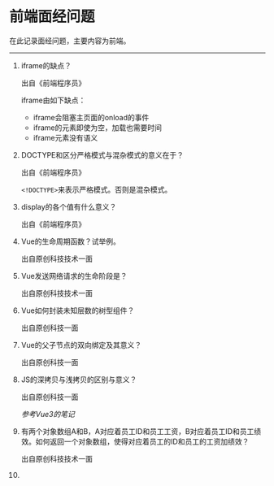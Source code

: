# 前端面经问题

在此记录面经问题，主要内容为前端。

---

1. iframe的缺点？

   出自《前端程序员》

   iframe由如下缺点：

   + iframe会阻塞主页面的onload的事件
   + iframe的元素即使为空，加载也需要时间
   + iframe元素没有语义

2. DOCTYPE和区分严格模式与混杂模式的意义在于？

   出自《前端程序员》

   ``<!DOCTYPE>``来表示严格模式。否则是混杂模式。

3. display的各个值有什么意义？

   出自《前端程序员》

4. Vue的生命周期函数？试举例。
   
   出自原创科技技术一面
   
5. Vue发送网络请求的生命阶段是？

   出自原创科技技术一面

6. Vue如何封装未知层数的树型组件？

   出自原创科技一面

7. Vue的父子节点的双向绑定及其意义？

   出自原创科技一面

8. JS的深拷贝与浅拷贝的区别与意义？

   出自原创科技一面

   *参考Vue3的笔记*

9. 有两个对象数组A和B，A对应着员工ID和员工工资，B对应着员工ID和员工绩效。如何返回一个对象数组，使得对应着员工的ID和员工的工资加绩效？

   出自原创科技技术一面

10. 